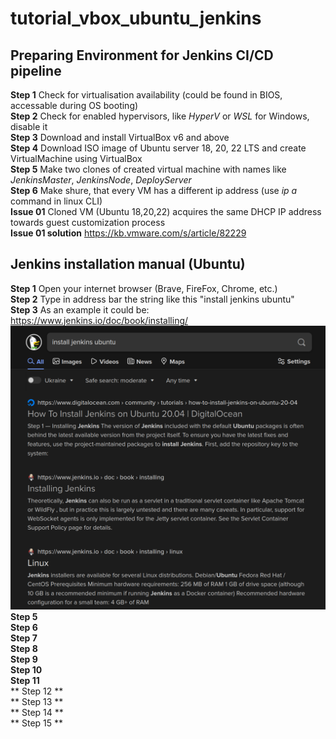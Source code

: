 # tutorial_vbox_ubuntu_jenkins

## Preparing Environment for Jenkins CI/CD pipeline
**Step 1** Check for virtualisation availability (could be found in BIOS, accessable during OS booting) <br>
**Step 2** Check for enabled hypervisors, like *HyperV* or *WSL* for Windows, disable it <br>
**Step 3** Download and install VirtualBox v6 and above <br>
**Step 4** Download ISO image of Ubuntu server  18, 20, 22 LTS and create VirtualMachine using VirtualBox <br> 
**Step 5** Make two clones of created virtual machine with names like *JenkinsMaster*, *JenkinsNode*, *DeployServer* <br>
**Step 6** Make shure, that every VM has a different ip address (use *ip a* command in linux CLI) <br>
**Issue 01** Cloned VM (Ubuntu 18,20,22) acquires the same DHCP IP address towards guest customization process <br>
**Issue 01 solution** https://kb.vmware.com/s/article/82229 <br>

## Jenkins installation manual (Ubuntu)

**Step 1** Open your internet browser (Brave, FireFox, Chrome, etc.) <br>
**Step 2** Type in address bar the string like this "install jenkins ubuntu" <br>
**Step 3** As an example it could be: <br> https://www.jenkins.io/doc/book/installing/ <br>
![How it looks like](./src/install_jenkins_ubuntu.png "Jenkins instrallation page screenshot") <br>
**Step 5**
<br>
**Step 6**
<br>
**Step 7**
<br>
**Step 8**
<br>
**Step 9**
<br>
**Step 10**
<br>
**Step 11**
<br>
** Step 12 **
<br>
** Step 13 **
<br>
** Step 14 **
<br>
** Step 15 **
<br>

